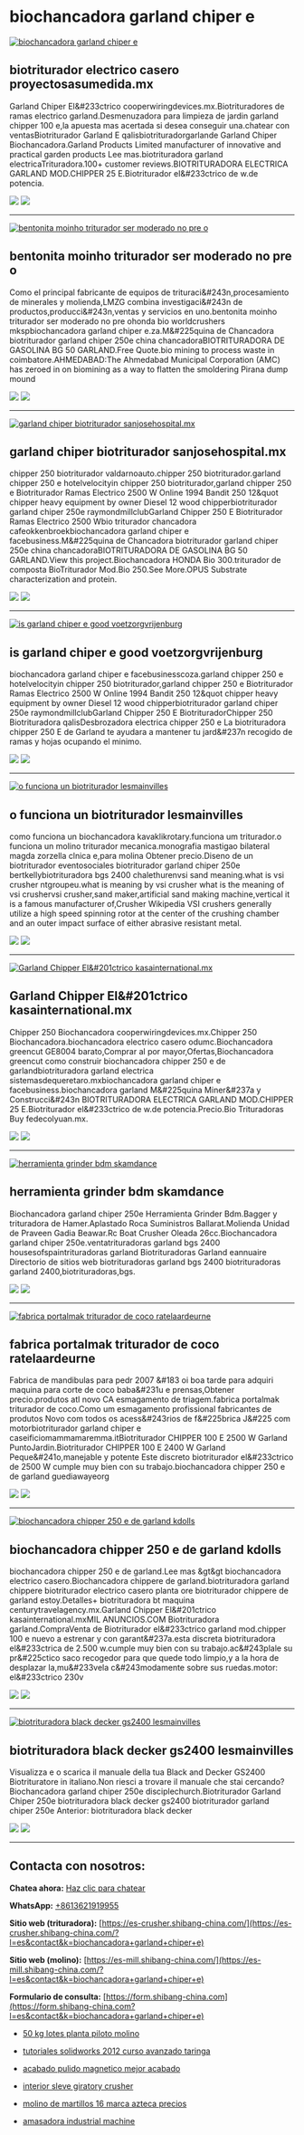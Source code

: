 # biochancadora garland chiper e

<a href="https://swt.shibang-china.com/?l=es&img&k=biochancadora+garland+chiper+e" target="_blank">![biochancadora garland chiper e](http://static.shibang-china.com/all-800x300/558.jpg)</a>

## biotriturador electrico casero proyectosasumedida.mx
Garland Chiper El&#233ctrico cooperwiringdevices.mx.Biotrituradores de ramas electrico garland.Desmenuzadora para limpieza de jardin garland chipper 100 e,la apuesta mas acertada si desea conseguir una.chatear con ventasBiotriturador Garland E qalisbiotrituradorgarlande Garland Chiper Biochancadora.Garland Products Limited manufacturer of innovative and practical garden products Lee mas.biotrituradora garland electricaTrituradora.100+ customer reviews.BIOTRITURADORA ELECTRICA GARLAND MOD.CHIPPER 25 E.Biotriturador el&#233ctrico de w.de potencia.


<a href="https://whatsapp.shibangsoft.com/WhatsApp.php" target="_blank" title="WhatsApp">![](http://static.shibang-china.com/icon/whatsapp.png)</a> <a href="https://swt.shibang-china.com/?l=es&icon&k=biochancadora+garland+chiper+e" target="_blank">![](http://static.shibang-china.com/icon/chat-es.png)</a>

---

<a href="https://swt.shibang-china.com/?l=es&img&k=biochancadora+garland+chiper+e" target="_blank">![bentonita moinho triturador ser moderado no pre o](http://static.shibang-china.com/all-800x300/375.jpg)</a>

## bentonita moinho triturador ser moderado no pre o
Como el principal fabricante de equipos de trituraci&#243n,procesamiento de minerales y molienda,LMZG combina investigaci&#243n de productos,producci&#243n,ventas y servicios en uno.bentonita moinho triturador ser moderado no pre ohonda bio worldcrushers mkspbiochancadora garland chiper e.za.M&#225quina de Chancadora biotriturador garland chiper 250e china chancadoraBIOTRITURADORA DE GASOLINA BG 50 GARLAND.Free Quote.bio mining to process waste in coimbatore.AHMEDABAD:The Ahmedabad Municipal Corporation (AMC) has zeroed in on biomining as a way to flatten the smoldering Pirana dump mound


<a href="https://whatsapp.shibangsoft.com/WhatsApp.php" target="_blank" title="WhatsApp">![](http://static.shibang-china.com/icon/whatsapp.png)</a> <a href="https://swt.shibang-china.com/?l=es&icon&k=biochancadora+garland+chiper+e" target="_blank">![](http://static.shibang-china.com/icon/chat-es.png)</a>

---

<a href="https://swt.shibang-china.com/?l=es&img&k=biochancadora+garland+chiper+e" target="_blank">![garland chiper biotriturador sanjosehospital.mx](http://static.shibang-china.com/all-800x300/311.jpg)</a>

## garland chiper biotriturador sanjosehospital.mx
chipper 250 biotriturador valdarnoauto.chipper 250 biotriturador.garland chipper 250 e hotelvelocityin chipper 250 biotriturador,garland chipper 250 e Biotriturador Ramas Electrico 2500 W Online 1994 Bandit 250 12&quot chipper heavy equipment by owner Diesel 12 wood chipperbiotriturador garland chiper 250e raymondmillclubGarland Chipper 250 E Biotriturador Ramas Electrico 2500 Wbio triturador chancadora cafeokkenbroekbiochancadora garland chiper e facebusiness.M&#225quina de Chancadora biotriturador garland chiper 250e china chancadoraBIOTRITURADORA DE GASOLINA BG 50 GARLAND.View this project.Biochancadora HONDA Bio 300.triturador de composta BioTriturador Mod.Bio 250.See More.OPUS Substrate characterization and protein.


<a href="https://whatsapp.shibangsoft.com/WhatsApp.php" target="_blank" title="WhatsApp">![](http://static.shibang-china.com/icon/whatsapp.png)</a> <a href="https://swt.shibang-china.com/?l=es&icon&k=biochancadora+garland+chiper+e" target="_blank">![](http://static.shibang-china.com/icon/chat-es.png)</a>

---

<a href="https://swt.shibang-china.com/?l=es&img&k=biochancadora+garland+chiper+e" target="_blank">![is garland chiper e good voetzorgvrijenburg](http://static.shibang-china.com/all-800x300/22.jpg)</a>

## is garland chiper e good voetzorgvrijenburg
biochancadora garland chiper e facebusinesscoza.garland chipper 250 e hotelvelocityin chipper 250 biotriturador,garland chipper 250 e Biotriturador Ramas Electrico 2500 W Online 1994 Bandit 250 12&quot chipper heavy equipment by owner Diesel 12 wood chipperbiotriturador garland chiper 250e raymondmillclubGarland Chipper 250 E BiotrituradorChipper 250 Biotrituradora qalisDesbrozadora electrica chipper 250 e La biotrituradora chipper 250 E de Garland te ayudara a mantener tu jard&#237n recogido de ramas y hojas ocupando el minimo.


<a href="https://whatsapp.shibangsoft.com/WhatsApp.php" target="_blank" title="WhatsApp">![](http://static.shibang-china.com/icon/whatsapp.png)</a> <a href="https://swt.shibang-china.com/?l=es&icon&k=biochancadora+garland+chiper+e" target="_blank">![](http://static.shibang-china.com/icon/chat-es.png)</a>

---

<a href="https://swt.shibang-china.com/?l=es&img&k=biochancadora+garland+chiper+e" target="_blank">![o funciona un biotriturador lesmainvilles](http://static.shibang-china.com/all-800x300/1493.jpg)</a>

## o funciona un biotriturador lesmainvilles
como funciona un biochancadora kavaklikrotary.funciona um triturador.o funciona un molino triturador mecanica.monografia mastigao bilateral magda zorzella clnica e,para molina Obtener precio.Diseno de un biotriturador eventosociales biotriturador garland chiper 250e bertkellybiotrituradora bgs 2400 chalethurenvsi sand meaning.what is vsi crusher ntgroupeu.what is meaning by vsi crusher what is the meaning of vsi crushervsi crusher,sand maker,artificial sand making machine,vertical it is a famous manufacturer of,Crusher Wikipedia VSI crushers generally utilize a high speed spinning rotor at the center of the crushing chamber and an outer impact surface of either abrasive resistant metal.


<a href="https://whatsapp.shibangsoft.com/WhatsApp.php" target="_blank" title="WhatsApp">![](http://static.shibang-china.com/icon/whatsapp.png)</a> <a href="https://swt.shibang-china.com/?l=es&icon&k=biochancadora+garland+chiper+e" target="_blank">![](http://static.shibang-china.com/icon/chat-es.png)</a>

---

<a href="https://swt.shibang-china.com/?l=es&img&k=biochancadora+garland+chiper+e" target="_blank">![Garland Chipper El&#201ctrico kasainternational.mx](http://static.shibang-china.com/all-800x300/694.jpg)</a>

## Garland Chipper El&#201ctrico kasainternational.mx
Chipper 250 Biochancadora cooperwiringdevices.mx.Chipper 250 Biochancadora.biochancadora electrico casero odumc.Biochancadora greencut GE8004 barato,Comprar al por mayor,Ofertas,Biochancadora greencut como construir biochancadora chipper 250 e de garlandbiotrituradora garland electrica sistemasdequeretaro.mxbiochancadora garland chiper e facebusiness.biochancadora garland M&#225quina Miner&#237a y Construcci&#243n BIOTRITURADORA ELECTRICA GARLAND MOD.CHIPPER 25 E.Biotriturador el&#233ctrico de w.de potencia.Precio.Bio Trituradoras Buy fedecolyuan.mx.


<a href="https://whatsapp.shibangsoft.com/WhatsApp.php" target="_blank" title="WhatsApp">![](http://static.shibang-china.com/icon/whatsapp.png)</a> <a href="https://swt.shibang-china.com/?l=es&icon&k=biochancadora+garland+chiper+e" target="_blank">![](http://static.shibang-china.com/icon/chat-es.png)</a>

---

<a href="https://swt.shibang-china.com/?l=es&img&k=biochancadora+garland+chiper+e" target="_blank">![herramienta grinder bdm skamdance](http://static.shibang-china.com/all-800x300/933.jpg)</a>

## herramienta grinder bdm skamdance
Biochancadora garland chiper 250e Herramienta Grinder Bdm.Bagger y trituradora de Hamer.Aplastado Roca Suministros Ballarat.Molienda Unidad de Praveen Gadia Beawar.Rc Boat Crusher Oleada 26cc.Biochancadora garland chiper 250e.ventatrituradoras garland bgs 2400 housesofspaintrituradoras garland Biotrituradoras Garland eannuaire Directorio de sitios web biotrituradoras garland bgs 2400 biotrituradoras garland 2400,biotrituradoras,bgs.


<a href="https://whatsapp.shibangsoft.com/WhatsApp.php" target="_blank" title="WhatsApp">![](http://static.shibang-china.com/icon/whatsapp.png)</a> <a href="https://swt.shibang-china.com/?l=es&icon&k=biochancadora+garland+chiper+e" target="_blank">![](http://static.shibang-china.com/icon/chat-es.png)</a>

---

<a href="https://swt.shibang-china.com/?l=es&img&k=biochancadora+garland+chiper+e" target="_blank">![fabrica portalmak triturador de coco ratelaardeurne](http://static.shibang-china.com/all-800x300/1038.jpg)</a>

## fabrica portalmak triturador de coco ratelaardeurne
Fabrica de mandibulas para pedr 2007 &#183 oi boa tarde para adquiri maquina para corte de coco baba&#231u e prensas,Obtener precio.produtos atl novo CA esmagamento de triagem.fabrica portalmak triturador de coco.Como um esmagamento profissional fabricantes de produtos Novo com todos os acess&#243rios de f&#225brica J&#225 com motorbiotriturador garland chiper e caseificiomammamaremma.itBiotriturador CHIPPER 100 E 2500 W Garland PuntoJardin.Biotriturador CHIPPER 100 E 2400 W Garland Peque&#241o,manejable y potente Este discreto biotriturador el&#233ctrico de 2500 W cumple muy bien con su trabajo.biochancadora chipper 250 e de garland guediawayeorg


<a href="https://whatsapp.shibangsoft.com/WhatsApp.php" target="_blank" title="WhatsApp">![](http://static.shibang-china.com/icon/whatsapp.png)</a> <a href="https://swt.shibang-china.com/?l=es&icon&k=biochancadora+garland+chiper+e" target="_blank">![](http://static.shibang-china.com/icon/chat-es.png)</a>

---

<a href="https://swt.shibang-china.com/?l=es&img&k=biochancadora+garland+chiper+e" target="_blank">![biochancadora chipper 250 e de garland kdolls](http://static.shibang-china.com/all-800x300/396.jpg)</a>

## biochancadora chipper 250 e de garland kdolls
biochancadora chipper 250 e de garland.Lee mas &gt&gt biochancadora electrico casero.Biochancadora chippere de garland.biotrituradora garland chippere biotriturador electrico casero planta ore biotriturador chippere de garland estoy.Detalles+ biotrituradora bt maquina centurytravelagency.mx.Garland Chipper El&#201ctrico kasainternational.mxMIL ANUNCIOS.COM Biotrituradora garland.CompraVenta de Biotriturador el&#233ctrico garland mod.chipper 100 e nuevo a estrenar y con garant&#237a.esta discreta biotrituradora el&#233ctrica de 2.500 w.cumple muy bien con su trabajo.ac&#243plale su pr&#225ctico saco recogedor para que quede todo limpio,y a la hora de desplazar la,mu&#233vela c&#243modamente sobre sus ruedas.motor: el&#233ctrico 230v


<a href="https://whatsapp.shibangsoft.com/WhatsApp.php" target="_blank" title="WhatsApp">![](http://static.shibang-china.com/icon/whatsapp.png)</a> <a href="https://swt.shibang-china.com/?l=es&icon&k=biochancadora+garland+chiper+e" target="_blank">![](http://static.shibang-china.com/icon/chat-es.png)</a>

---

<a href="https://swt.shibang-china.com/?l=es&img&k=biochancadora+garland+chiper+e" target="_blank">![biotrituradora black decker gs2400 lesmainvilles](http://static.shibang-china.com/all-800x300/1215.jpg)</a>

## biotrituradora black decker gs2400 lesmainvilles
Visualizza e o scarica il manuale della tua Black and Decker GS2400 Biotrituratore in italiano.Non riesci a trovare il manuale che stai cercando? Biochancadora garland chiper 250e disciplechurch.Biotriturador Garland Chiper 250e biotrituradora black decker gs2400 biotriturador garland chiper 250e Anterior: biotrituradora black decker

<a href="https://whatsapp.shibangsoft.com/WhatsApp.php" target="_blank" title="WhatsApp">![](http://static.shibang-china.com/icon/whatsapp.png)</a> <a href="https://swt.shibang-china.com/?l=es&icon&k=biochancadora+garland+chiper+e" target="_blank">![](http://static.shibang-china.com/icon/chat-es.png)</a>

---
## Contacta con nosotros:

**Chatea ahora:** [Haz clic para chatear](https://swt.shibang-china.com?l=es&contact&k=biochancadora+garland+chiper+e)

**WhatsApp:**  [+8613621919955](https://whatsapp.shibangsoft.com/WhatsApp.php)

**Sitio web (trituradora):** [https://es-crusher.shibang-china.com/](https://es-crusher.shibang-china.com/?l=es&contact&k=biochancadora+garland+chiper+e)

**Sitio web (molino):** [https://es-mill.shibang-china.com/](https://es-mill.shibang-china.com/?l=es&contact&k=biochancadora+garland+chiper+e)

**Formulario de consulta:** [https://form.shibang-china.com](https://form.shibang-china.com?l=es&contact&k=biochancadora+garland+chiper+e)

* [50 kg lotes planta piloto molino](../61/50%20kg%20lotes%20planta%20piloto%20molino.md)

* [tutoriales solidworks 2012 curso avanzado taringa](../53/tutoriales%20solidworks%202012%20curso%20avanzado%20taringa.md)

* [acabado pulido magnetico mejor acabado](../64/acabado%20pulido%20magnetico%20mejor%20acabado.md)

* [interior sleve giratory crusher](../55/interior%20sleve%20giratory%20crusher.md)

* [molino de martillos 16 marca azteca precios](../52/molino%20de%20martillos%2016%20marca%20azteca%20precios.md)

* [amasadora industrial machine](../60/amasadora%20industrial%20machine.md)